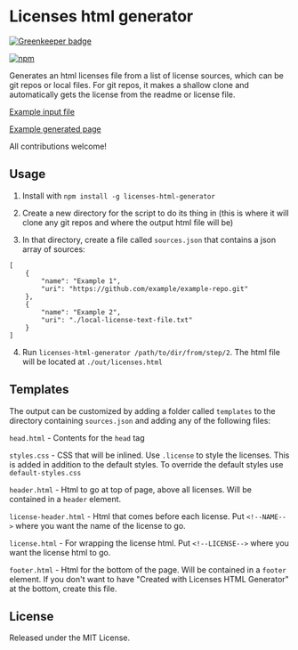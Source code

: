 Licenses html generator
=======================

[![Greenkeeper badge](https://badges.greenkeeper.io/stephentuso/licenses-html-generator.svg)](https://greenkeeper.io/)

[ ![npm](https://img.shields.io/npm/v/licenses-html-generator.svg) ](https://www.npmjs.com/package/licenses-html-generator)

Generates an html licenses file from a list of license sources, which can be git repos or local files. For git repos, it makes a shallow clone and automatically gets the license from the readme or license file.

[Example input file](http://stephentuso.github.io/licenses-html-generator/sources.json)

[Example generated page](http://stephentuso.github.io/licenses-html-generator/licenses.html)

All contributions welcome!

Usage
-----

1) Install with `npm install -g licenses-html-generator`

2) Create a new directory for the script to do its thing in (this is where it will clone any git repos and where the output html file will be)

3) In that directory, create a file called `sources.json` that contains a json array of sources:

```
[
    {
        "name": "Example 1",
        "uri": "https://github.com/example/example-repo.git"
    },
    {
        "name": "Example 2",
        "uri": "./local-license-text-file.txt"
    }
]

```

4) Run `licenses-html-generator /path/to/dir/from/step/2`. The html file will be located at `./out/licenses.html`

Templates
---------

The output can be customized by adding a folder called `templates` to the directory containing `sources.json` and adding any of the following files:

`head.html` - Contents for the `head` tag

`styles.css` - CSS that will be inlined. Use `.license` to style the licenses. This is added in addition to the default styles. To override the default styles use `default-styles.css`

`header.html` - Html to go at top of page, above all licenses. Will be contained in a `header` element.

`license-header.html` - Html that comes before each license. Put `<!--NAME-->` where you want the name of the license to go.

`license.html` - For wrapping the license html. Put `<!--LICENSE-->` where you want the license html to go.

`footer.html` - Html for the bottom of the page. Will be contained in a `footer` element. If you don't want to have "Created with Licenses HTML Generator" at the bottom, create this file.

License
-------

Released under the MIT License.
